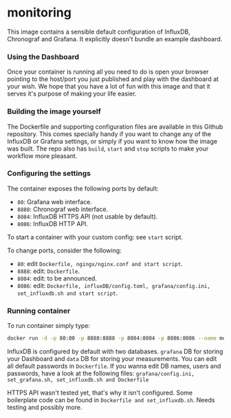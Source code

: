monitoring
=======================

This image contains a sensible default configuration of InfluxDB, Chronograf and Grafana. It explicitly doesn't bundle an example dashboard.

### Using the Dashboard ###

Once your container is running all you need to do is open your browser pointing to the host/port you just published and play with the dashboard at your wish. We hope that you have a lot of fun with this image and that it serves it's purpose of making your life easier.

### Building the image yourself ###

The Dockerfile and supporting configuration files are available in this Github repository. This comes specially handy if you want to change any of the InfluxDB or Grafana settings, or simply if you want to know how the image was built.
The repo also has `build`, `start` and `stop` scripts to make your workflow more pleasant.

### Configuring the settings  ###

The container exposes the following ports by default:

- `80`: Grafana web interface.
- `8888`: Chronograf web interface.
- `8084`: InfluxDB HTTPS API (not usable by default).
- `8086`: InfluxDB HTTP API.

To start a container with your custom config: see `start` script.

To change ports, consider the following:

- `80`: edit `Dockerfile, ngingx/nginx.conf and start script`.
- `8888`: edit: `Dockerfile`.
- `8084`: edit: to be announced.
- `8086`: edit: `Dockerfile, influxDB/config.toml, grafana/config.ini, set_influxdb.sh and start script`.

### Running container ###
To run container simply type:
```bash
docker run -d -p 80:80 -p 8888:8888 -p 8084:8084 -p 8086:8086 --name monitoring wisas/monitoring
```

InfluxDB is configured by default with two databases. `grafana` DB for storing your Dashboard and `data` DB for storing your measurements. You can edit all default passwords in `Dockerfile`. If you wanna edit DB names, users and passwords, have a look at the following files: `grafana/config.ini, set_grafana.sh, set_influxdb.sh and Dockerfile`

HTTPS API wasn't tested yet, that's why it isn't configured. Some boilerplate code can be found in `Dockerfile and set_influxdb.sh`. Needs testing and possibly more.
